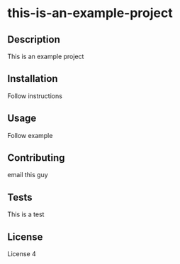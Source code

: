 # this-is-an-example-project

## Description

This is an example project

## Installation

Follow instructions

## Usage

Follow example

## Contributing

email this guy

## Tests

This is a test

## License

License 4